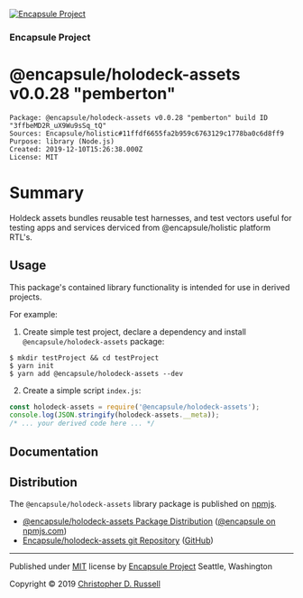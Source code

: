[![Encapsule Project](https://encapsule.io/images/blue-burst-encapsule.io-icon-72x72.png "Encapsule Project")](https://encapsule.io)

### Encapsule Project

# @encapsule/holodeck-assets v0.0.28 "pemberton"

```
Package: @encapsule/holodeck-assets v0.0.28 "pemberton" build ID "3ffbeMD2R_uX9Wu9sSq_tQ"
Sources: Encapsule/holistic#11ffdf6655fa2b959c6763129c1778ba0c6d8ff9
Purpose: library (Node.js)
Created: 2019-12-10T15:26:38.000Z
License: MIT
```

# Summary

Holdeck assets bundles reusable test harnesses, and test vectors useful for testing apps and services derviced from @encapsule/holistic platform RTL's.

## Usage

This package's contained library functionality is intended for use in derived projects.

For example:

1. Create simple test project, declare a dependency and install `@encapsule/holodeck-assets` package:

```
$ mkdir testProject && cd testProject
$ yarn init
$ yarn add @encapsule/holodeck-assets --dev
```

2. Create a simple script `index.js`:

```JavaScript
const holodeck-assets = require('@encapsule/holodeck-assets');
console.log(JSON.stringify(holodeck-assets.__meta));
/* ... your derived code here ... */
```

## Documentation

## Distribution

The `@encapsule/holodeck-assets` library package is published on [npmjs](https://npmjs.com).

- [@encapsule/holodeck-assets Package Distribution](https://npmjs.com/package/@encapsule/holodeck-assets/v/0.0.28) ([@encapsule on npmjs.com](https://www.npmjs.com/org/encapsule))
- [Encapsule/holodeck-assets git Repository](https://github.com/Encapsule/holodeck-assets) ([GitHub](https://github.com/Encapsule))

<hr>

Published under [MIT](LICENSE) license by [Encapsule Project](https://encapsule.io) Seattle, Washington

Copyright &copy; 2019 [Christopher D. Russell](https://github.com/ChrisRus)